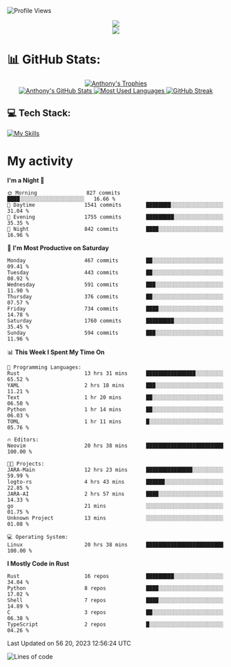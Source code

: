 
![Profile Views](https://komarev.com/ghpvc/?username=anthonymichaeltdm&label=Profile%20views&color=0e75b6&style=flat)

<!--profile banner-->
<div align="center">
  <img src="https://svg-banners.vercel.app/api?type=typeWriter&text1=Anthony%20Rubick&width=800&height=150" />
</div>

<!--profile views-->
<div align="center">
  <a href="https://u8views.com/github/AnthonyMichaelTDM">
    <img src="https://u8views.com/api/v1/github/profiles/68485672/views/day-week-month-total-count.svg">
  </a>
</div>

# 📊 GitHub Stats:

<!--trophies https://github.com/ryo-ma/github-profile-trophy -->
<div align="center"> 
  <a href="https://github.com/ryo-ma/github-profile-trophy">
    <picture>
      <source
        srcset="https://github-profile-trophy.vercel.app/?username=anthonymichaeltdm&theme=gitdimmed&no-frame=true&no-bg=true&column=-1"
        media="(prefers-color-scheme: dark)"
      />
      <source
        srcset="https://github-profile-trophy.vercel.app/?username=anthonymichaeltdm&theme=_____&no-frame=true&no-bg=true&column=-1"
        media="(prefers-color-scheme: light), (prefers-color-scheme: no-preference)"
      />
      <img src="https://github-profile-trophy.vercel.app/?username=anthonymichaeltdm&theme=gitdimmed&no-frame=true&no-bg=true&column=-1" alt="Anthony's Trophies" />
    </picture>
  </a>
</div>

<div align="center">
  <a href="https://github.com/anuraghazra/github-readme-stats">
    <picture>
      <source
        srcset="https://github-readme-stats.vercel.app/api?username=anthonymichaeltdm&show_icons=true&locale=en&theme=github_dark_dimmed&count_private=true&hide_border=true&include_all_commits=true"
        media="(prefers-color-scheme: dark)"
      />
      <source
        srcset="https://github-readme-stats.vercel.app/api?username=anthonymichaeltdm&show_icons=true&locale=en&theme=___&count_private=true&hide_border=true&include_all_commits=true"
        media="(prefers-color-scheme: light), (prefers-color-scheme: no-preference)"
      />
      <img src="https://github-readme-stats.vercel.app/api?username=anthonymichaeltdm&show_icons=true&locale=en&theme=github_dark_dimmed&count_private=true&hide_border=true&include_all_commits=true" alt="Anthony's GitHub Stats" />
    </picture>
  </a>
  
  <!--most used languages-->
  <a href="https://github.com/anuraghazra/github-readme-stats">
    <picture>
      <source
        srcset="https://github-readme-stats.vercel.app/api/top-langs?username=anthonymichaeltdm&show_icons=true&locale=en&layout=compact&theme=github_dark_dimmed&langs_count=8&count_private=true&size_weight=0.5&count_weight=0.5&hide_border=true"
        media="(prefers-color-scheme: dark)"
      />
      <source
        srcset="https://github-readme-stats.vercel.app/api/top-langs?username=anthonymichaeltdm&show_icons=true&locale=en&layout=compact&theme=____&langs_count=8&count_private=true&size_weight=0.5&count_weight=0.5&hide_border=true"
        media="(prefers-color-scheme: light), (prefers-color-scheme: no-preference)"
      />
      <img src="https://github-readme-stats.vercel.app/api/top-langs?username=anthonymichaeltdm&show_icons=true&locale=en&layout=compact&theme=github_dark_dimmed&langs_count=8&count_private=true&size_weight=0.5&count_weight=0.5&hide_border=true" alt="Most Used Languages" />
    </picture>
  </a>
  
  <!--streak https://git.io/streak-stats -->
  <a href="https://git.io/streak-stats">
    <picture>
      <source
        srcset="https://streak-stats.demolab.com?user=AnthonyMichaelTDM&theme=one-dark-pro&hide_border=true"
        media="(prefers-color-scheme: dark)"
      />
      <source
        srcset="https://streak-stats.demolab.com?user=AnthonyMichaelTDM&theme=_____&hide_border=true"
        media="(prefers-color-scheme: light), (prefers-color-scheme: no-preference)"
      />
      <img src="https://streak-stats.demolab.com?user=AnthonyMichaelTDM&theme=one-dark-pro&hide_border=true" alt="GitHub Streak" />
    </picture>
  </a>
</div>

<!--favorite languages and tools, and most used langs-->
## 💻 Tech Stack:

[![My Skills](https://skillicons.dev/icons?i=rust,actix,aws,github,githubactions,git,linux,bash,cpp,docker,java,latex,md,neovim,postgres,py,regex,vscode&theme=dark&perline=6)](https://skillicons.dev#gh-dark-mode-only)

# My activity

<!--START_SECTION:activity-->

<!--END_SECTION:activity-->

<!-- weekly activity https://github.com/AnthonyMichaelTDM/waka-readme-stats -->
<!--START_SECTION:waka-->
**I'm a Night 🦉** 

```text
🌞 Morning                827 commits         ████░░░░░░░░░░░░░░░░░░░░░   16.66 % 
🌆 Daytime                1541 commits        ████████░░░░░░░░░░░░░░░░░   31.04 % 
🌃 Evening                1755 commits        █████████░░░░░░░░░░░░░░░░   35.35 % 
🌙 Night                  842 commits         ████░░░░░░░░░░░░░░░░░░░░░   16.96 % 
```
📅 **I'm Most Productive on Saturday** 

```text
Monday                   467 commits         ██░░░░░░░░░░░░░░░░░░░░░░░   09.41 % 
Tuesday                  443 commits         ██░░░░░░░░░░░░░░░░░░░░░░░   08.92 % 
Wednesday                591 commits         ███░░░░░░░░░░░░░░░░░░░░░░   11.90 % 
Thursday                 376 commits         ██░░░░░░░░░░░░░░░░░░░░░░░   07.57 % 
Friday                   734 commits         ████░░░░░░░░░░░░░░░░░░░░░   14.78 % 
Saturday                 1760 commits        █████████░░░░░░░░░░░░░░░░   35.45 % 
Sunday                   594 commits         ███░░░░░░░░░░░░░░░░░░░░░░   11.96 % 
```


📊 **This Week I Spent My Time On** 

```text
💬 Programming Languages: 
Rust                     13 hrs 31 mins      ████████████████░░░░░░░░░   65.52 % 
YAML                     2 hrs 18 mins       ███░░░░░░░░░░░░░░░░░░░░░░   11.21 % 
Text                     1 hr 20 mins        ██░░░░░░░░░░░░░░░░░░░░░░░   06.50 % 
Python                   1 hr 14 mins        ██░░░░░░░░░░░░░░░░░░░░░░░   06.03 % 
TOML                     1 hr 11 mins        █░░░░░░░░░░░░░░░░░░░░░░░░   05.76 % 

🔥 Editors: 
Neovim                   20 hrs 38 mins      █████████████████████████   100.00 % 

🐱‍💻 Projects: 
JARA-Main                12 hrs 23 mins      ███████████████░░░░░░░░░░   59.99 % 
logto-rs                 4 hrs 43 mins       ██████░░░░░░░░░░░░░░░░░░░   22.85 % 
JARA-AI                  2 hrs 57 mins       ████░░░░░░░░░░░░░░░░░░░░░   14.33 % 
go                       21 mins             ░░░░░░░░░░░░░░░░░░░░░░░░░   01.75 % 
Unknown Project          13 mins             ░░░░░░░░░░░░░░░░░░░░░░░░░   01.08 % 

💻 Operating System: 
Linux                    20 hrs 38 mins      █████████████████████████   100.00 % 
```

**I Mostly Code in Rust** 

```text
Rust                     16 repos            █████████░░░░░░░░░░░░░░░░   34.04 % 
Python                   8 repos             ████░░░░░░░░░░░░░░░░░░░░░   17.02 % 
Shell                    7 repos             ████░░░░░░░░░░░░░░░░░░░░░   14.89 % 
C                        3 repos             ██░░░░░░░░░░░░░░░░░░░░░░░   06.38 % 
TypeScript               2 repos             █░░░░░░░░░░░░░░░░░░░░░░░░   04.26 % 
```




 Last Updated on 56 20, 2023 12:56:24 UTC
<!--END_SECTION:waka-->

<!--START_SECTION:loc-->
![Lines of code](https://img.shields.io/badge/From%20Hello%20World%20I%27ve%20Written-12.5%20million%20lines%20of%20code-blue)


<!--END_SECTION:loc-->
